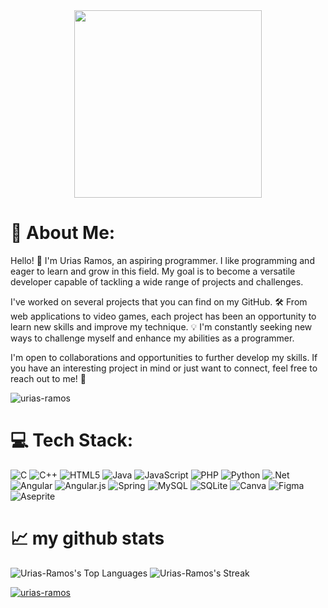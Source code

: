 <div id="header" align="center">
  <img src="https://media1.giphy.com/media/v1.Y2lkPTc5MGI3NjExbG5zeWhpaW8wMnZ2OWl1MG5zNDd0eTlqaXh6NDhlNnJhdmNwMThsZCZlcD12MV9pbnRlcm5hbF9naWZfYnlfaWQmY3Q9cw/Ll22OhMLAlVDb8UQWe/giphy.gif" width="300"/>
</div>

# 💫 About Me:
Hello! 👋 I'm Urias Ramos, an aspiring programmer. I like programming and eager to learn and grow in this field. My goal is to become a versatile developer capable of tackling a wide range of projects and challenges.

I've worked on several projects that you can find on my GitHub. 🛠️ From web applications to video games, each project has been an opportunity to learn new skills and improve my technique. 💡 I'm constantly seeking new ways to challenge myself and enhance my abilities as a programmer.

I'm open to collaborations and opportunities to further develop my skills. If you have an interesting project in mind or just want to connect, feel free to reach out to me! 🚀

<p align="left"> <img src="https://komarev.com/ghpvc/?username=urias-ramos&label=Profile%20views&color=0e75b6&style=flat" alt="urias-ramos" /> </p>

# 💻 Tech Stack:
![C](https://img.shields.io/badge/c-%2300599C.svg?style=for-the-badge&logo=c&logoColor=white) ![C++](https://img.shields.io/badge/c++-%2300599C.svg?style=for-the-badge&logo=c%2B%2B&logoColor=white) ![HTML5](https://img.shields.io/badge/html5-%23E34F26.svg?style=for-the-badge&logo=html5&logoColor=white) ![Java](https://img.shields.io/badge/java-%23ED8B00.svg?style=for-the-badge&logo=openjdk&logoColor=white) ![JavaScript](https://img.shields.io/badge/javascript-%23323330.svg?style=for-the-badge&logo=javascript&logoColor=%23F7DF1E) ![PHP](https://img.shields.io/badge/php-%23777BB4.svg?style=for-the-badge&logo=php&logoColor=white) ![Python](https://img.shields.io/badge/python-3670A0?style=for-the-badge&logo=python&logoColor=ffdd54) ![.Net](https://img.shields.io/badge/.NET-5C2D91?style=for-the-badge&logo=.net&logoColor=white) ![Angular](https://img.shields.io/badge/angular-%23DD0031.svg?style=for-the-badge&logo=angular&logoColor=white) ![Angular.js](https://img.shields.io/badge/angular.js-%23E23237.svg?style=for-the-badge&logo=angularjs&logoColor=white) ![Spring](https://img.shields.io/badge/spring-%236DB33F.svg?style=for-the-badge&logo=spring&logoColor=white) ![MySQL](https://img.shields.io/badge/mysql-4479A1.svg?style=for-the-badge&logo=mysql&logoColor=white) ![SQLite](https://img.shields.io/badge/sqlite-%2307405e.svg?style=for-the-badge&logo=sqlite&logoColor=white) ![Canva](https://img.shields.io/badge/Canva-%2300C4CC.svg?style=for-the-badge&logo=Canva&logoColor=white) ![Figma](https://img.shields.io/badge/figma-%23F24E1E.svg?style=for-the-badge&logo=figma&logoColor=white) ![Aseprite](https://img.shields.io/badge/Aseprite-FFFFFF?style=for-the-badge&logo=Aseprite&logoColor=#7D929E)

# 📈 my github stats
![Urias-Ramos's Top Languages](https://github-readme-stats.vercel.app/api/top-langs/?username=Urias-Ramos&theme=dracula&show_icons=true&hide_border=true&layout=compact)
![Urias-Ramos's Streak](https://github-readme-streak-stats.herokuapp.com/?user=Urias-Ramos&theme=dracula&hide_border=true)

<p align="left"> <a href="https://github.com/ryo-ma/github-profile-trophy"><img src="https://github-profile-trophy.vercel.app/?username=urias-ramos&theme=dracula" alt="urias-ramos" /></a> </p>
